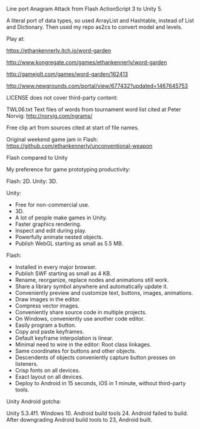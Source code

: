 Line port Anagram Attack from Flash ActionScript 3 to Unity 5.

A literal port of data types, so used ArrayList and Hashtable, instead of List and Dictionary.  Then used my repo as2cs to convert model and levels.

Play at:

https://ethankennerly.itch.io/word-garden

http://www.kongregate.com/games/ethankennerly/word-garden

http://gamejolt.com/games/word-garden/162413

http://www.newgrounds.com/portal/view/677432?updated=1467645753

LICENSE does not cover third-party content:

TWL06.txt
Text files of words from tournament word list cited at 
Peter Norvig:   http://norvig.com/ngrams/

Free clip art from sources cited at start of file names.



Original weekend game jam in Flash:
https://github.com/ethankennerly/unconventional-weapon



Flash compared to Unity

My preference for game prototyping productivity:

Flash:  2D.
Unity:  3D.



Unity:

+ Free for non-commercial use.
+ 3D.
+ A lot of people make games in Unity.
+ Faster graphics rendering.
+ Inspect and edit during play.
+ Powerfully animate nested objects.
+ Publish WebGL starting as small as 5.5 MB.

Flash:

+ Installed in every major browser.
+ Publish SWF starting as small as 4 KB.
+ Rename, reorganize, replace nodes and animations still work.
+ Share a library symbol anywhere and automatically update it.
+ Conveniently preview and customize text, buttons, images, animations.
+ Draw images in the editor.
+ Compress vector images.
+ Conveniently share source code in multiple projects.
+ On Windows, conveniently use another code editor.
+ Easily program a button.
+ Copy and paste keyframes.
+ Default keyframe interpolation is linear.
+ Minimal need to wire in the editor:  Root class linkages.
+ Same coordinates for buttons and other objects.
+ Descendents of objects conveniently capture button presses on listeners.
+ Crisp fonts on all devices.
+ Exact layout on all devices.
+ Deploy to Android in 15 seconds, iOS in 1 minute, without third-party tools.



Unity Android gotcha:

Unity 5.3.4f1.  Windows 10.  Android build tools 24.
Android failed to build.
After downgrading Android build tools to 23, Android built.


